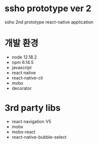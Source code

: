 # ssho prototype ver 2

ssho 2nd prototype react-native application

# 개발 환경

- node 12.18.2
- npm 6.14.5
- javascript
- react native
- react-native-cli
- mobx
- decorator

# 3rd party libs

- react navigation V5
- mobx
- mobx-react
- react-native-bubble-select
